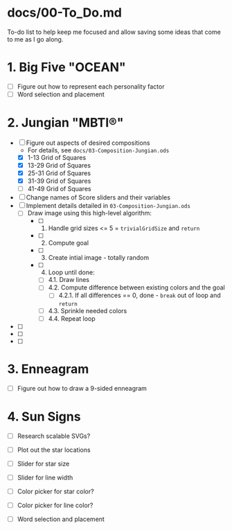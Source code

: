 
# docs/00-To_Do.md

To-do list to help keep me focused and allow saving some ideas that come to me as I go along.

# 1. Big Five "OCEAN"

- [ ] Figure out how to represent each personality factor
- [ ] Word selection and placement

# 2. Jungian "MBTI®"

- [ ] Figure out aspects of desired compositions
  - For details, see `docs/03-Composition-Jungian.ods`
  - [x] 1-13 Grid of Squares
  - [x] 13-29 Grid of Squares
  - [x] 25-31 Grid of Squares
  - [x] 31-39 Grid of Squares
  - [ ] 41-49 Grid of Squares
- [ ] Change names of Score sliders and their variables
- [ ] Implement details detailed in `03-Composition-Jungian.ods`
  - [ ] Draw image using this high-level algorithm:
    - [ ] 1. Handle grid sizes <= 5 = `trivialGridSize` and `return`
    - [ ] 2. Compute goal
    - [ ] 3. Create intial image - totally random
    - [ ] 4. Loop until done:
      - [ ] 4.1. Draw lines
      - [ ] 4.2. Compute difference between existing colors and the goal
        - [ ] 4.2.1. If all differences == 0, done - `break` out of loop and `return`
      - [ ] 4.3. Sprinkle needed colors
      - [ ] 4.4. Repeat loop
- [ ] 
- [ ] 
- [ ] 

# 3. Enneagram

- [ ] Figure out how to draw a 9-sided enneagram

# 4. Sun Signs

- [ ] Research scalable SVGs?
- [ ] Plot out the star locations
- [ ] Slider for star size
- [ ] Slider for line width
- [ ] Color picker for star color?
- [ ] Color picker for line color?
- [ ] Word selection and placement

